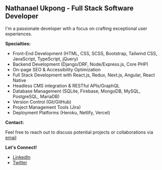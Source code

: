 ## Nathanael Ukpong - Full Stack Software Developer

I'm a passionate developer with a focus on crafting exceptional user experiences.

**Specialties:**

* Front-End Development (HTML, CSS, SCSS, Bootstrap, Tailwind CSS, JavaScript, TypeScript, jQuery)
* Backend Development (Django/DRF, Node/Express.js, Core PHP)
* On-page SEO & Accessibility Optimization
* Full Stack Development with React.js, Redux, Next.js, Angular, React Native
* Headless CMS integration & RESTful APIs/GraphQL
* Database Management (SQLite, Firebase, MongoDB, MySQL, PostgreSQL, MariaDB)
* Version Control (Git/GitHub)
* Project Management Tools (Jira)
* Deployment Platforms (Heroku, Netlify, Vercel)

<!-- **Project Highlights:**

* **E-commerce Platform:** (Replace with a brief description of your e-commerce project including key features and technologies used) 
* **Relocation Platform:** (Replace with a brief description of your relocation platform project including key features and technologies used)  -->


**Contact:**

Feel free to reach out to discuss potential projects or collaborations via [email](natesoul.dev@gmail.com)

**Let's Connect!**

* [LinkedIn](https://www.linkedin.com/in/nathanael-ukpong)
* [Twitter](https://x.com/@Nate_ukpong)